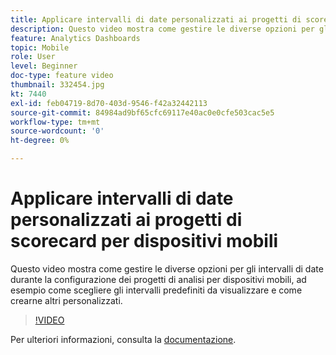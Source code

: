 ```yaml
---
title: Applicare intervalli di date personalizzati ai progetti di scorecard per dispositivi mobili
description: Questo video mostra come gestire le diverse opzioni per gli intervalli di date durante la configurazione dei progetti di analisi per dispositivi mobili, ad esempio come scegliere gli intervalli predefiniti da visualizzare e come crearne altri personalizzati.
feature: Analytics Dashboards
topic: Mobile
role: User
level: Beginner
doc-type: feature video
thumbnail: 332454.jpg
kt: 7440
exl-id: feb04719-8d70-403d-9546-f42a32442113
source-git-commit: 84984ad9bf65cfc69117e40ac0e0cfe503cac5e5
workflow-type: tm+mt
source-wordcount: '0'
ht-degree: 0%

---
```


# Applicare intervalli di date personalizzati ai progetti di scorecard per dispositivi mobili

Questo video mostra come gestire le diverse opzioni per gli intervalli di date durante la configurazione dei progetti di analisi per dispositivi mobili, ad esempio come scegliere gli intervalli predefiniti da visualizzare e come crearne altri personalizzati.

>[!VIDEO](https://video.tv.adobe.com/v/332454/?quality=12&learn=on)

Per ulteriori informazioni, consulta la [documentazione](https://experienceleague.adobe.com/docs/analytics/analyze/mobapp/curator.html?lang=it).
